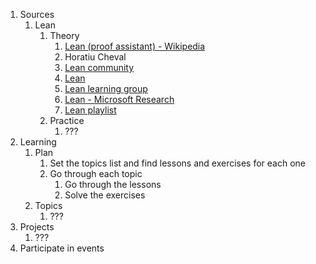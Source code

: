 1. Sources
	1. Lean
		1. Theory
			1. [Lean (proof assistant) - Wikipedia](https://en.wikipedia.org/wiki/Lean_(proof_assistant))
			2. Horatiu Cheval
			3. [Lean community](https://leanprover-community.github.io/index.html)
			4. [Lean](https://lean-lang.org/)
			5. [Lean learning group](https://www.maths.ed.ac.uk/~pkinnear/leancourse/)
			6. [Lean - Microsoft Research](https://www.microsoft.com/en-us/research/project/lean/)
			7. [Lean playlist](https://youtube.com/playlist?list=PLUWVQy1GFZDogVXZHV5QVg3irtuILgVNx&si=lbRVRgVu23Jfmzz0)
		2. Practice
			1. ???
2. Learning
	1. Plan
		1. Set the topics list and find lessons and exercises for each one
		2. Go through each topic
			1. Go through the lessons
			2. Solve the exercises
	2. Topics
		1. ???
3. Projects
	1. ???
4. Participate in events